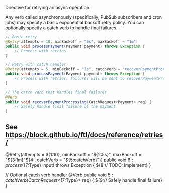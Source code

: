 Directive for retrying an async operation.

Any verb called asynchronously (specifically, PubSub subscribers and cron jobs) may specify a basic exponential backoff retry policy. You can optionally specify a catch verb to handle final failures.

```java
// Basic retry
@Retry(attempts = 10, minBackoff = "5s", maxBackoff = "1m")
public void processPayment(Payment payment) throws Exception {
	// Process with retries
}

// Retry with catch handler
@Retry(attempts = 5, minBackoff = "1s", catchVerb = "recoverPaymentProcessing")
public void processPayment(Payment payment) throws Exception {
	// Process with retries, failures will be sent to recoverPaymentProcessing verb
}

// The catch verb that handles final failures
@Verb
public void recoverPaymentProcessing(CatchRequest<Payment> req) {
	// Safely handle final failure of the payment
}
```

See https://block.github.io/ftl/docs/reference/retries/
---

@Retry(attempts = ${1:10}, minBackoff = "${2:5s}", maxBackoff = "${3:1m}"${4:, catchVerb = "${5:catchVerb}"})
public void ${6:process}(${7:Type} input) throws Exception {
	${8:// TODO: Implement}
}

// Optional catch verb handler
@Verb
public void ${5:catchVerb}(CatchRequest<${7:Type}> req) {
	${9:// Safely handle final failure}
} 
